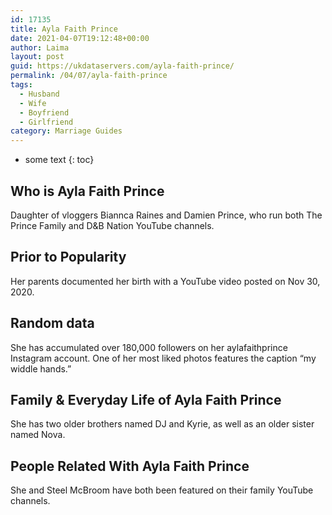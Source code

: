 ```yaml
---
id: 17135
title: Ayla Faith Prince
date: 2021-04-07T19:12:48+00:00
author: Laima
layout: post
guid: https://ukdataservers.com/ayla-faith-prince/
permalink: /04/07/ayla-faith-prince
tags:
  - Husband
  - Wife
  - Boyfriend
  - Girlfriend
category: Marriage Guides
---
```


* some text
{: toc}


## Who is Ayla Faith Prince
                  
                  
                  
Daughter of vloggers Biannca Raines and Damien Prince, who run both The Prince Family and D&B Nation YouTube channels. 
                  
              
            
              
            
                
                
                
## Prior to Popularity
                  
                  
                  
Her parents documented her birth with a YouTube video posted on Nov 30, 2020.
                  
              
            
              
            
                
                
                
## Random data
                  
                  
                  
She has accumulated over 180,000 followers on her aylafaithprince Instagram account. One of her most liked photos features the caption &#8220;my widdle hands.&#8221;
                  
              
            
              
            
                
                
                
## Family & Everyday Life of Ayla Faith Prince
                  
                  
                  
She has two older brothers named DJ and Kyrie, as well as an older sister named Nova. 
                  
              
            
              
            
                
                
                
## People Related With Ayla Faith Prince
                  
                  
                  
She and Steel McBroom have both been featured on their family YouTube channels. 
                  
              
            
              
            
                
              
            
              
              
            
            
              
            
          
          
          